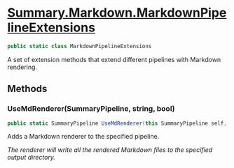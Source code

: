 # [Summary.Markdown.MarkdownPipelineExtensions](../src/Plugins/Markdown/MarkdownPipelineExtensions.cs#L10)
```cs
public static class MarkdownPipelineExtensions
```

A set of extension methods that extend different pipelines with Markdown rendering.

## Methods
### UseMdRenderer(SummaryPipeline, string, bool)
```cs
public static SummaryPipeline UseMdRenderer(this SummaryPipeline self, string output, bool cleanup = true)
```

Adds a Markdown renderer to the specified pipeline.

_The renderer will write all the rendered Markdown files to the specified output directory._

